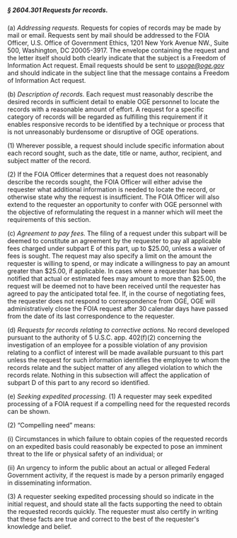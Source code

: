 ##### § 2604.301 Requests for records. #####

(a) *Addressing requests.* Requests for copies of records may be made by mail or email. Requests sent by mail should be addressed to the FOIA Officer, U.S. Office of Government Ethics, 1201 New York Avenue NW., Suite 500, Washington, DC 20005-3917. The envelope containing the request and the letter itself should both clearly indicate that the subject is a Freedom of Information Act request. Email requests should be sent to *usoge@oge.gov* and should indicate in the subject line that the message contains a Freedom of Information Act request.

(b) *Description of records.* Each request must reasonably describe the desired records in sufficient detail to enable OGE personnel to locate the records with a reasonable amount of effort. A request for a specific category of records will be regarded as fulfilling this requirement if it enables responsive records to be identified by a technique or process that is not unreasonably burdensome or disruptive of OGE operations.

(1) Wherever possible, a request should include specific information about each record sought, such as the date, title or name, author, recipient, and subject matter of the record.

(2) If the FOIA Officer determines that a request does not reasonably describe the records sought, the FOIA Officer will either advise the requester what additional information is needed to locate the record, or otherwise state why the request is insufficient. The FOIA Officer will also extend to the requester an opportunity to confer with OGE personnel with the objective of reformulating the request in a manner which will meet the requirements of this section.

(c) *Agreement to pay fees.* The filing of a request under this subpart will be deemed to constitute an agreement by the requester to pay all applicable fees charged under subpart E of this part, up to $25.00, unless a waiver of fees is sought. The request may also specify a limit on the amount the requester is willing to spend, or may indicate a willingness to pay an amount greater than $25.00, if applicable. In cases where a requester has been notified that actual or estimated fees may amount to more than $25.00, the request will be deemed not to have been received until the requester has agreed to pay the anticipated total fee. If, in the course of negotiating fees, the requester does not respond to correspondence from OGE, OGE will administratively close the FOIA request after 30 calendar days have passed from the date of its last correspondence to the requester.

(d) *Requests for records relating to corrective actions.* No record developed pursuant to the authority of 5 U.S.C. app. 402(f)(2) concerning the investigation of an employee for a possible violation of any provision relating to a conflict of interest will be made available pursuant to this part unless the request for such information identifies the employee to whom the records relate and the subject matter of any alleged violation to which the records relate. Nothing in this subsection will affect the application of subpart D of this part to any record so identified.

(e) *Seeking expedited processing.* (1) A requester may seek expedited processing of a FOIA request if a compelling need for the requested records can be shown.

(2) “Compelling need” means:

(i) Circumstances in which failure to obtain copies of the requested records on an expedited basis could reasonably be expected to pose an imminent threat to the life or physical safety of an individual; or

(ii) An urgency to inform the public about an actual or alleged Federal Government activity, if the request is made by a person primarily engaged in disseminating information.

(3) A requester seeking expedited processing should so indicate in the initial request, and should state all the facts supporting the need to obtain the requested records quickly. The requester must also certify in writing that these facts are true and correct to the best of the requester's knowledge and belief.